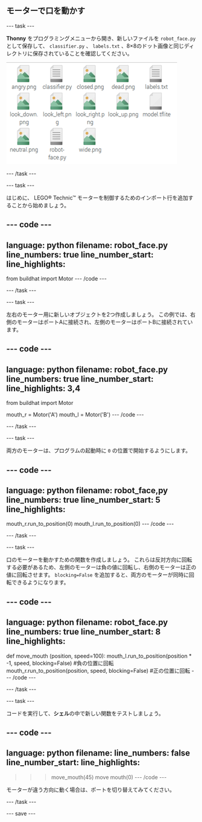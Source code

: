 ## モーターで口を動かす

--- task ---

**Thonny** をプログラミングメニューから開き、新しいファイルを `robot_face.py` として保存して、 `classifier.py` 、 `labels.txt` 、8×8のドット画像と同じディレクトリに保存されていることを確認してください。

![robot_face.py を保存する場所のファイル構造を示す図。](images/file_structure.png)

--- /task ---

--- task ---

はじめに、 LEGO® Technic™ モーターを制御するためのインポート行を追加することから始めましょう。

--- code ---
---
language: python filename: robot_face.py line_numbers: true line_number_start:
line_highlights:
---
from buildhat import Motor --- /code ---

--- /task ---

--- task ---

左右のモーター用に新しいオブジェクトを2つ作成しましょう。 この例では、右側のモーターはポートAに接続され、左側のモーターはポートBに接続されています。

--- code ---
---
language: python filename: robot_face.py line_numbers: true line_number_start:
line_highlights: 3,4
---
from buildhat import Motor

mouth_r = Motor('A') mouth_l = Motor('B') --- /code ---

--- /task ---

--- task ---

両方のモーターは、プログラムの起動時に `0` の位置で開始するようにします。

--- code ---
---
language: python filename: robot_face,py line_numbers: true line_number_start: 5
line_highlights:
---

mouth_r.run_to_position(0) mouth_l.run_to_position(0) --- /code ---

--- /task ---

--- task ---

口のモーターを動かすための関数を作成しましょう。 これらは反対方向に回転する必要があるため、左側のモーターは負の値に回転し、右側のモーターは正の値に回転させます。 `blocking=False` を追加すると、両方のモーターが同時に回転できるようになります。

--- code ---
---
language: python filename: robot_face.py line_numbers: true line_number_start: 8
line_highlights:
---
def move_mouth (position, speed=100): mouth_l.run_to_position(position * -1, speed, blocking=False) #負の位置に回転 mouth_r.run_to_position(position, speed, blocking=False) #正の位置に回転 --- /code ---

--- /task ---

--- task ---

コードを実行して、**シェル**の中で新しい関数をテストしましょう。

--- code ---
---
language: python filename: line_numbers: false line_number_start:
line_highlights:
---
> > > move_mouth(45) move mouth(0) --- /code ---

モーターが違う方向に動く場合は、ポートを切り替えてみてください。

--- /task ---

--- save ---
